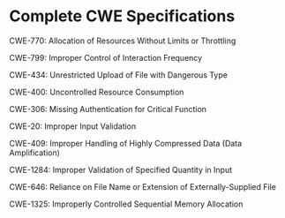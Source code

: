 

# Complete CWE Specifications

CWE-770: Allocation of Resources Without Limits or Throttling

CWE-799: Improper Control of Interaction Frequency

CWE-434: Unrestricted Upload of File with Dangerous Type

CWE-400: Uncontrolled Resource Consumption

CWE-306: Missing Authentication for Critical Function

CWE-20: Improper Input Validation

CWE-409: Improper Handling of Highly Compressed Data (Data Amplification)

CWE-1284: Improper Validation of Specified Quantity in Input

CWE-646: Reliance on File Name or Extension of Externally-Supplied File

CWE-1325: Improperly Controlled Sequential Memory Allocation